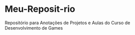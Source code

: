 # Meu-Reposit-rio
Repositório para Anotações de Projetos e Aulas do Curso de Desenvolvimento de Games
